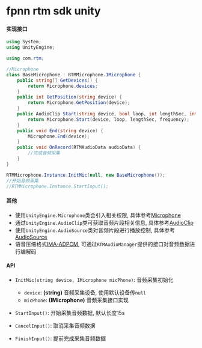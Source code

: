 # fpnn rtm sdk unity #

#### 实现接口 ####
```c#
using System;
using UnityEngine;

using com.rtm;

//Microphone
class BaseMicrophone : RTMMicrophone.IMicrophone {
    public string[] GetDevices() {
        return Microphone.devices;
    }
    public int GetPosition(string device) {
        return Microphone.GetPosition(device);
    }
    public AudioClip Start(string device, bool loop, int lengthSec, int frequency) {
        return Microphone.Start(device, loop, lengthSec, frequency);
    }
    public void End(string device) {
        Microphone.End(device);
    }
    public void OnRecord(RTMAudioData audioData) {
        //完成音频采集
    }
}

RTMMicrophone.Instance.InitMic(null, new BaseMicrophone());
//开始音频采集
//RTMMicrophone.Instance.StartInput();
```

#### 其他 ####
* 使用`UnityEngine.Microphone`类会引入相关权限, 具体参考[Microphone](https://docs.unity3d.com/ScriptReference/Microphone.html)
* 通过`UnityEngine.AudioClip`类可获取音频片段相关信息, 具体参考[AudioClip](https://docs.unity3d.com/ScriptReference/AudioClip.html)
* 使用`UnityEngine.AudioSource`类对音频片段进行播放控制, 具体参考[AudioSource](https://docs.unity3d.com/ScriptReference/AudioSource.html)
* 语音压缩格式[IMA-ADPCM](https://wiki.multimedia.cx/index.php/IMA_ADPCM), 可通过`RTMAudioManager`提供的接口对音频数据进行编解码

#### API ####
* `InitMic(string device, IMicrophone micPhone)`: 音频采集初始化
    * `device`: **(string)** 音频采集设备, 使用默认设备传`null`
    * `micPhone`: **(IMicrophone)** 音频采集接口实现

* `StartInput()`: 开始采集音频数据, 默认长度15s

* `CancelInput()`: 取消采集音频数据

* `FinishInput()`: 提前完成采集音频数据

